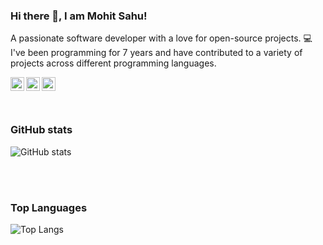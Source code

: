 ### Hi there 👋, I am Mohit Sahu!
A passionate software developer with a love for open-source projects.
💻 I've been programming for 7 years and have contributed to a variety of projects across different programming languages.

<a href="#">
  <img align="left" alt="Mohit's Discord" width="22px" src="https://raw.githubusercontent.com/peterthehan/peterthehan/master/assets/discord.svg" />
</a>
<a href="https://twitter.com/smoneybwr">
  <img align="left" alt="Mohit Sahu | Twitter" width="22px" src="https://raw.githubusercontent.com/peterthehan/peterthehan/master/assets/twitter.svg" />
</a>
<a href="https://www.linkedin.com/in/mohit-sahu-bbb044136">
  <img align="left" alt="Mohit's LinkedIN" width="22px" src="https://raw.githubusercontent.com/peterthehan/peterthehan/master/assets/linkedin.svg" />
</a>
<!-- 
![](https://visitor-badge.glitch.me/badge?page_id=SahuMohit.SahuMohit)
-->

</br>
</br>
</br>
<h3>GitHub stats</h3>

![GitHub stats](https://github-readme-stats.vercel.app/api?username=SahuMohit&show_icons=true&theme=radical)

</br>
</br>
<h3>Top Languages</h3>

![Top Langs](https://github-readme-stats.vercel.app/api/top-langs/?username=SahuMohit)





</br>


<!--
**SahuMohit/SahuMohit** is a ✨ _special_ ✨ repository because its `README.md` (this file) appears on your GitHub profile.

Here are some ideas to get you started:

- 🔭 I’m currently working on ...
- 🌱 I’m currently learning ...
- 👯 I’m looking to collaborate on ...
- 🤔 I’m looking for help with ...
- 💬 Ask me about ...
- 📫 How to reach me: ...
- 😄 Pronouns: ...
- ⚡ Fun fact: ...
-->
